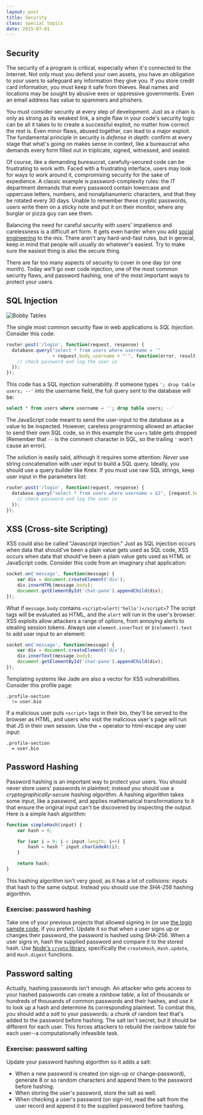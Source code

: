 ```yaml
---
layout: post
title: Security
class: special topics
date: 2015-07-01
---
```


## Security

The security of a program is critical, especially when it's connected to the Internet. Not only must you defend your own assets, you have an obligation to your users to safeguard any information they give you. If you store credit card information, you must keep it safe from thieves. Real names and locations may be sought by abusive exes or oppressive governments. Even an email address has value to spammers and phishers.

You must consider security at every step of development. Just as a chain is only as strong as its weakest link, a single flaw in your code's security logic can be all it takes to to create a successful exploit, no matter how correct the rest is. Even minor flaws, abused together, can lead to a major exploit. The fundamental principle in security is _defense in depth_: confirm at every stage that what's going on makes sense in context, like a bureaucrat who demands every form filled out in triplicate, signed, witnessed, and sealed.

Of course, like a demanding bureaucrat, carefully-secured code can be frustrating to work with. Faced with a frustrating interface, users may look for ways to work around it, compromising security for the sake of expedience. A classic example is password-complexity rules: the IT department demands that every password contain lowercase and uppercase letters, numbers, and nonalphanumeric characters, and that they be rotated every 30 days. Unable to remember these cryptic passwords, users write them on a sticky note and put it on their monitor, where any burglar or pizza guy can see them.

Balancing the need for careful security with users' impatience and carelessness is a difficult art form. It gets even harder when you add [social engineering][smbc-soceng] to the mix. There aren't any hard-and-fast rules, but in general, keep in mind that people will usually do whatever's easiest. Try to make sure the easiest thing is also the secure thing.

There are far too many aspects of security to cover in one day (or one month). Today we'll go over code injection, one of the most common security flaws, and password hashing, one of the most important ways to protect your users.

## SQL Injection

![Bobby Tables](https://imgs.xkcd.com/comics/exploits_of_a_mom.png)

The single most common security flaw in web applications is _SQL Injection_. Consider this code:

```JavaScript
router.post('/login', function(request, response) {
  database.query("select * from users where username = '"
                 + request.body.username + "'", function(error, result) {
    // check password and log the user in
  });
});
```

This code has a SQL injection vulnerability. If someone types `'; drop table users; --'` into the username field, the full query sent to the database will be:

```SQL
select * from users where username = ''; drop table users; --'
```

The JavaScript code meant to send the user-input to the database as a value to be inspected. However, careless programming allowed an attacker to send their own SQL code, so in this example the `users` table gets dropped (Remember that `--` is the comment character in SQL, so the trailing `'` won't cause an error).

The solution is easily said, although it requires some attention: _Never_ use string concatenation with user input to build a SQL query. Ideally, you should use a query builder like Knex. If you must use raw SQL strings, keep user input in the parameters list:

```JavaScript
router.post('/login', function(request, response) {
  database.query("select * from users where username = $1", [request.body.username], function(error, result) {
    // check password and log the user in
  });
});
```

## XSS (Cross-site Scripting)

XSS could also be called "Javascript injection." Just as SQL injection occurs when data that should've been a plain value gets used as SQL code, XSS occurs when data that should've been a plain value gets used as HTML or JavaScript code. Consider this code from an imaginary chat application:

```JavaScript
socket.on('message', function(message) {
    var div = document.createElement('div');
    div.innerHTML(message.body);
    document.getElementById('chat-pane').appendChild(div);
});
```

What if `message.body` contains `<script>alert('hello')</script>`? The script tags will be evaluated as HTML, and the `alert` will run in the user's browser. XSS exploits allow attackers a range of options, from annoying alerts to stealing session tokens. Always use `element.innerText` or `$(element).text` to add user input to an element:

```JavaScript
socket.on('message', function(message) {
    var div = document.createElement('div');
    div.innerText(message.body);
    document.getElementById('chat-pane').appendChild(div);
});
```

Templating systems like Jade are also a vector for XSS vulnerabilities. Consider this profile page:

```Jade
.profile-section
  != user.bio
```

If a malicious user puts `<script>` tags in their bio, they'll be served to the browser as HTML, and users who visit the malicious user's page will run that JS in their own session. Use the `=` operator to html-escape any user input:

```Jade
.profile-section
  = user.bio
```

## Password Hashing

Password hashing is an important way to protect your users. You should never store users' passwords in plaintext; instead you should use a _cryptographically-secure hashing algorithm_. A hashing algorithm takes some input, like a password, and applies mathematical transformations to it that ensure the original input can't be discovered by inspecting the output. Here is a simple hash algorithm:

```JavaScript
function simpleHash(input) {
    var hash = 0;

    for (var i = 0; i < input.length; i++) {
        hash = hash ^ input.charCodeAt(i);
    }

    return hash;
}
```

This hashing algorithm isn't very good, as it has a lot of _collisions_: inputs that hash to the same output. Instead you should use the _SHA-256_ hashing algorithm.

### Exercise: password hashing

Take one of your previous projects that allowed signing in (or use [the login sample code](https://github.com/portlandcodeschool-jsi/authme/), if you prefer). Update it so that when a user signs up or changes their password, the password is hashed using SHA-256. When a user signs in, hash the supplied password and compare it to the stored hash. Use [Node's `crypto` library][node-crypto], specifically the `createHash`, `Hash.update`, and `Hash.digest` functions.

## Password salting

Actually, hashing passwords isn't enough. An attacker who gets access to your hashed passwords can create a _rainbow table_, a list of thousands or hundreds of thousands of common passwords and their hashes, and use it to look up a hash and determine its corresponding plaintext. To combat this, you should add a _salt_ to your passwords: a chunk of random text that's added to the password before hashing. The salt isn't secret, but it should be different for each user. This forces attackers to rebuild the rainbow table for each user--a computationally infeasible task.

### Exercise: password salting

Update your password hashing algorithm so it adds a salt:

* When a new password is created (on sign-up or change-password), generate 8 or so random characters and append them to the password before hashing.
* When storing the user's password, store the salt as well.
* When checking a user's password (on sign-in), read the salt from the user record and append it to the supplied password before hashing.

[smbc-soceng]: http://www.smbc-comics.com/index.php?db=comics&id=2526
[node-crypto]: nodejs.org/api/crypto.html
[xkcd-sql-injection]: https://xkcd.com/327/
